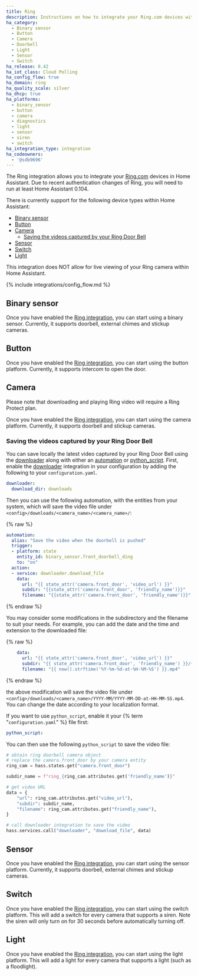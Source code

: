 ```yaml
---
title: Ring
description: Instructions on how to integrate your Ring.com devices within Home Assistant.
ha_category:
  - Binary sensor
  - Button
  - Camera
  - Doorbell
  - Light
  - Sensor
  - Switch
ha_release: 0.42
ha_iot_class: Cloud Polling
ha_config_flow: true
ha_domain: ring
ha_quality_scale: silver
ha_dhcp: true
ha_platforms:
  - binary_sensor
  - button
  - camera
  - diagnostics
  - light
  - sensor
  - siren
  - switch
ha_integration_type: integration
ha_codeowners:
  - '@sdb9696'
---
```


The Ring integration allows you to integrate your [Ring.com](https://ring.com/) devices in Home Assistant. Due to recent authentication changes of Ring, you will need to run at least Home Assistant 0.104.

There is currently support for the following device types within Home Assistant:

- [Binary sensor](#binary-sensor)
- [Button](#button)
- [Camera](#camera)
  - [Saving the videos captured by your Ring Door Bell](#saving-the-videos-captured-by-your-ring-door-bell)
- [Sensor](#sensor)
- [Switch](#switch)
- [Light](#light)

<p class='note'>
This integration does NOT allow for live viewing of your Ring camera within Home Assistant.
</p>

{% include integrations/config_flow.md %}

## Binary sensor

Once you have enabled the [Ring integration](/integrations/ring), you can start using a binary sensor. Currently, it supports doorbell, external chimes and stickup cameras.

## Button

Once you have enabled the [Ring integration](/integrations/ring), you can start using the button platform. Currently, it supports intercom to open the door.

## Camera

<div class='note'>
Please note that downloading and playing Ring video will require a Ring Protect plan.
</div>

Once you have enabled the [Ring integration](/integrations/ring), you can start using the camera platform. Currently, it supports doorbell and stickup cameras.

### Saving the videos captured by your Ring Door Bell

You can save locally the latest video captured by your Ring Door Bell using the [downloader](/integrations/downloader) along with either an [automation](/integrations/automation) or [python_script](/integrations/python_script). First, enable the [downloader](/integrations/downloader) integration in your configuration by adding the following to your `configuration.yaml`.

```yaml
downloader:
  download_dir: downloads
```

Then you can use the following automation, with the entities from your system, which will save the video file under `<config>/downloads/<camera_name>/<camera_name>/`:

{% raw %}

```yaml
automation:
  alias: "Save the video when the doorbell is pushed"
  trigger:
  - platform: state
    entity_id: binary_sensor.front_doorbell_ding
    to: "on"
  action:
  - service: downloader.download_file
    data:
      url: "{{ state_attr('camera.front_door', 'video_url') }}"
      subdir: "{{state_attr('camera.front_door', 'friendly_name')}}"
      filename: "{{state_attr('camera.front_door', 'friendly_name')}}"
```

{% endraw %}

You may consider some modifications in the subdirectory and the filename to suit your needs. For example, you can add the date and the time and extension to the downloaded file: 

{% raw %}
```yaml
    data:
      url: "{{ state_attr('camera.front_door', 'video_url') }}"
      subdir: "{{ state_attr('camera.front_door', 'friendly_name') }}/{{ now().strftime('%Y.%m') }}"
      filename: "{{ now().strftime('%Y-%m-%d-at-%H-%M-%S') }}.mp4"
```
{% endraw %}

the above modification will save the video file under `<config>/downloads/<camera_name>/YYYY-MM/YYYY-MM-DD-at-HH-MM-SS.mp4`. You can change the date according to your localization format.

If you want to use `python_script`, enable it your {% term "`configuration.yaml`" %} file first:

```yaml
python_script:
```

You can then use the following `python_script` to save the video file:

```python
# obtain ring doorbell camera object
# replace the camera.front_door by your camera entity
ring_cam = hass.states.get("camera.front_door")

subdir_name = f"ring_{ring_cam.attributes.get('friendly_name')}"

# get video URL
data = {
    "url": ring_cam.attributes.get("video_url"),
    "subdir": subdir_name,
    "filename": ring_cam.attributes.get("friendly_name"),
}

# call downloader integration to save the video
hass.services.call("downloader", "download_file", data)
```

## Sensor

Once you have enabled the [Ring integration](/integrations/ring), you can start using the sensor platform. Currently, it supports doorbell, external chimes and stickup cameras.

## Switch

Once you have enabled the [Ring integration](/integrations/ring), you can start using the switch platform. This will add a switch for every camera that supports a siren. Note the siren will only turn on for 30 seconds before automatically turning off.

## Light

Once you have enabled the [Ring integration](/integrations/ring), you can start using the light platform. This will add a light for every camera that supports a light (such as a floodlight).
